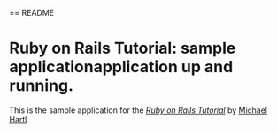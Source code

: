 == README

# Ruby on Rails Tutorial: sample applicationapplication up and running.

This is the sample application for
the [*Ruby on Rails Tutorial*](http://railstutorial.org/)
by [Michael Hartl](http://michaelhartl.com/).

